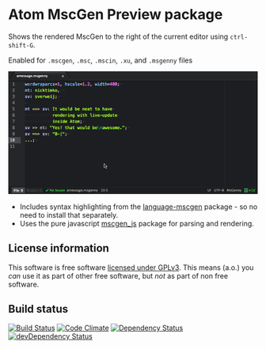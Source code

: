 # Atom MscGen Preview package

Shows the rendered MscGen to the right of the current editor using `ctrl-shift-G`.

Enabled for `.mscgen`, `.msc`, `.mscin`, `.xu`, and `.msgenny` files

![animated gif demoing live preview of a simple sequence chart](https://raw.githubusercontent.com/sverweij/atom-mscgen-preview/master/assets/atom-mscgen-preview.gif)
- Includes syntax highlighting from the [language-mscgen](https://atom.io/packages/language-mscgen) package - so no need to install that separately.
- Uses the pure javascript [mscgen_js](https://github.com/sverweij/mscgen_js) package for parsing and rendering.

## License information
This software is free software [licensed under GPLv3](LICENSE.md). This means (a.o.) you _can_ use
it as part of other free software, but _not_ as part of non free software.

## Build status
[![Build Status](https://travis-ci.org/sverweij/atom-mscgen-preview.svg?branch=master)](https://travis-ci.org/sverweij/atom-mscgen-preview)
[![Code Climate](https://codeclimate.com/github/sverweij/atom-mscgen-preview/badges/gpa.svg)](https://codeclimate.com/github/sverweij/atom-mscgen-preview)
[![Dependency Status](https://david-dm.org/sverweij/atom-mscgen-preview.svg)](https://david-dm.org/sverweij/atom-mscgen-preview)
[![devDependency Status](https://david-dm.org/sverweij/wordywordy/dev-status.svg)](https://david-dm.org/sverweij/atom-mscgen-preview#info=devDependencies)
